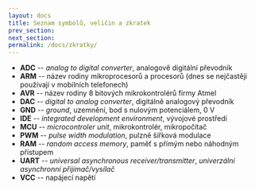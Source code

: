 ```yaml
---
layout: docs
title: Seznam symbolů, veličin a zkratek
prev_section: 
next_section: 
permalink: /docs/zkratky/
---
```


* **ADC** -- *analog to digital converter*, analogově digitální převodník
* **ARM** -- název rodiny mikroprocesorů a procesorů (dnes se nejčastěji používají v mobilních telefonech)
* **AVR** -- název rodiny 8 bitových mikrokontrolérů firmy Atmel
* **DAC** -- *digital to analog converter*, digitálně analogový převodník
* **GND** -- *ground*, uzemnění, bod s nulovým potenciálem, 0 V
* **IDE** -- *integrated development environment*, vývojové prostředí
* **MCU** -- *microcontroler unit*, mikrokontrolér, mikropočítač
* **PWM** -- *pulse width modulation*, pulzně šířková modulace
* **RAM** -- *random access memory*, paměť s přímým nebo náhodným přístupem
* **UART** -- *universal asynchronous receiver/transmitter*, *univerzální asynchronní přijímač/vysílač*
* **VCC** -- napájecí napětí
